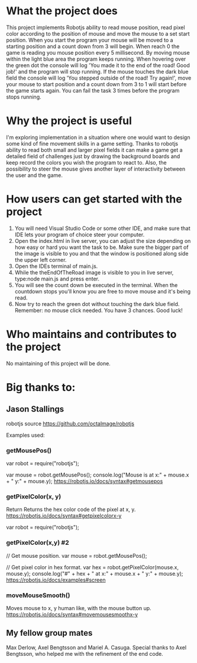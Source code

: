 
# What the project does

This project implements Robotjs ability to read mouse position, read pixel color according to the position of mouse and move the mouse to a set start position. When you start the program your mouse will be moved to a starting position and a count down from 3 will begin. When reach 0 the game is reading you mouse position every 5 millisecond. By moving mouse within the light blue area the program keeps running. When hovering over the green dot the console will log 'You made it to the end of the road! Good job!' and the program will stop running. If the mouse touches the dark blue field the console will log 'You stepped outside of the road! Try again!', move your mouse to start position and a count down from 3 to 1 will start before the game starts again. You can fail the task 3 times before the program stops running.

# Why the project is useful

I'm exploring implementation in a situation where one would want to design some kind of fine movement skills in a game setting. Thanks to robotjs ability to read both small and larger pixel fields it can make a game get a detailed field of challenges just by drawing the background boards and keep record the colors you wish the program to react to. Also, the possibility to steer the mouse gives another layer of interactivity between the user and the game. 

# How users can get started with the project

1. You will need Visual Studio Code or some other IDE, and make sure that IDE lets your program of choice steer your computer.
2. Open the index.html in live server, you can adjust the size depending on how easy or hard you want the task to be. Make sure the bigger part of the image is visible to you and that the window is positioned along side the upper left corner.
3. Open the IDEs terminal of main.js.
4. While the theEndOfTheRoad image is visible to you in live server, type:node main.js and press enter.
6. You will see the count down be executed in the terminal. When the countdown stops you'll know you are free to move mouse and it's being read.
7. Now try to reach the green dot without touching the dark blue field. Remember: no mouse click needed. You have 3 chances. Good luck!

# Who maintains and contributes to the project

No maintaining of this project will be done.

# Big thanks to:

## Jason Stallings

robotjs source https://github.com/octalmage/robotjs

 Examples used:

### getMousePos()
var robot = require("robotjs");

var mouse = robot.getMousePos();
console.log("Mouse is at x:" + mouse.x + " y:" + mouse.y);
https://robotjs.io/docs/syntax#getmousepos 

### getPixelColor(x, y)
Return
Returns the hex color code of the pixel at x, y.
https://robotjs.io/docs/syntax#getpixelcolorx-y 

var robot = require("robotjs");

### getPixelColor(x,y) #2
// Get mouse position.
var mouse = robot.getMousePos();

// Get pixel color in hex format.
var hex = robot.getPixelColor(mouse.x, mouse.y);
console.log("#" + hex + " at x:" + mouse.x + " y:" + mouse.y);
https://robotjs.io/docs/examples#screen 

### moveMouseSmooth()
Moves mouse to x, y human like, with the mouse button up.
https://robotjs.io/docs/syntax#movemousesmoothx-y

## My fellow group mates
Max Derlow, Axel Bengtsson and Mariel A. Casuga. 
Special thanks to Axel Bengtsson, who helped me with the refinement of the end code.


